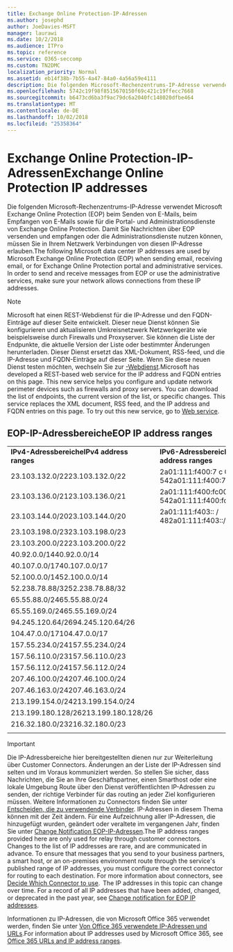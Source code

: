 ```yaml
---
title: Exchange Online Protection-IP-Adressen
ms.author: josephd
author: JoeDavies-MSFT
manager: laurawi
ms.date: 10/2/2018
ms.audience: ITPro
ms.topic: reference
ms.service: O365-seccomp
ms.custom: TN2DMC
localization_priority: Normal
ms.assetid: eb14f38b-7b55-4a47-84a0-4a56a59e4111
description: Die folgenden Microsoft-Rechenzentrums-IP-Adresse verwendet Microsoft Exchange Online Protection (EOP) beim Senden von E-Mails, beim Empfangen von E-Mails sowie für die Portal- und Administrationsdienste von Exchange Online Protection. Damit Sie Nachrichten über EOP versenden und empfangen oder die Administrationsdienste nutzen können, müssen Sie in Ihrem Netzwerk Verbindungen von diesen IP-Adresse erlauben.
ms.openlocfilehash: 5742c19f98f8515670150f69c421c19ffecc7668
ms.sourcegitcommit: b6473cd6ba3f9ac79dc6a2040fc148020dfbe464
ms.translationtype: MT
ms.contentlocale: de-DE
ms.lasthandoff: 10/02/2018
ms.locfileid: "25358364"
---
```

# <a name="exchange-online-protection-ip-addresses"></a><span data-ttu-id="4157b-104">Exchange Online Protection-IP-Adressen</span><span class="sxs-lookup"><span data-stu-id="4157b-104">Exchange Online Protection IP addresses</span></span>

<span data-ttu-id="4157b-p102">Die folgenden Microsoft-Rechenzentrums-IP-Adresse verwendet Microsoft Exchange Online Protection (EOP) beim Senden von E-Mails, beim Empfangen von E-Mails sowie für die Portal- und Administrationsdienste von Exchange Online Protection. Damit Sie Nachrichten über EOP versenden und empfangen oder die Administrationsdienste nutzen können, müssen Sie in Ihrem Netzwerk Verbindungen von diesen IP-Adresse erlauben.</span><span class="sxs-lookup"><span data-stu-id="4157b-p102">The following Microsoft data center IP addresses are used by Microsoft Exchange Online Protection (EOP) when sending email, receiving email, or for Exchange Online Protection portal and administrative services. In order to send and receive messages from EOP or use the administrative services, make sure your network allows connections from these IP addresses.</span></span>
 
> [!NOTE]
> <span data-ttu-id="4157b-p103">Microsoft hat einen REST-Webdienst für die IP-Adresse und den FQDN-Einträge auf dieser Seite entwickelt. Dieser neue Dienst können Sie konfigurieren und aktualisieren Umkreisnetzwerk Netzwerkgeräte wie beispielsweise durch Firewalls und Proxyserver. Sie können die Liste der Endpunkte, die aktuelle Version der Liste oder bestimmter Änderungen herunterladen. Dieser Dienst ersetzt das XML-Dokument, RSS-feed, und die IP-Adresse und FQDN-Einträge auf dieser Seite. Wenn Sie diese neuen Dienst testen möchten, wechseln Sie zur [-Webdienst](https://support.office.com/article/managing-office-365-endpoints-99cab9d4-ef59-4207-9f2b-3728eb46bf9a#webservice).</span><span class="sxs-lookup"><span data-stu-id="4157b-p103">Microsoft has developed a REST-based web service for the IP address and FQDN entries on this page. This new service helps you configure and update network perimeter devices such as firewalls and proxy servers. You can download the list of endpoints, the current version of the list, or specific changes. This service replaces the XML document, RSS feed, and the IP address and FQDN entries on this page. To try out this new service, go to [Web service](https://support.office.com/article/managing-office-365-endpoints-99cab9d4-ef59-4207-9f2b-3728eb46bf9a#webservice).</span></span> 
 
## <a name="eop-ip-address-ranges"></a><span data-ttu-id="4157b-112">EOP-IP-Adressbereiche</span><span class="sxs-lookup"><span data-stu-id="4157b-112">EOP IP address ranges</span></span>

||||
|:-----|:-----|:-----|
|<span data-ttu-id="4157b-113">**IPv4-Adressbereiche**</span><span class="sxs-lookup"><span data-stu-id="4157b-113">**IPv4 address ranges**</span></span> <br/> |<span data-ttu-id="4157b-114">**IPv6-Adressbereiche**</span><span class="sxs-lookup"><span data-stu-id="4157b-114">**IPv6 address ranges**</span></span> <br/> |
| <span data-ttu-id="4157b-115">23.103.132.0/22</span><span class="sxs-lookup"><span data-stu-id="4157b-115">23.103.132.0/22</span></span> | <span data-ttu-id="4157b-116">2a01:111:f400:7 c 00:: / 54</span><span class="sxs-lookup"><span data-stu-id="4157b-116">2a01:111:f400:7c00::/54</span></span> |
| <span data-ttu-id="4157b-117">23.103.136.0/21</span><span class="sxs-lookup"><span data-stu-id="4157b-117">23.103.136.0/21</span></span> | <span data-ttu-id="4157b-118">2a01:111:f400:fc00:: / 54</span><span class="sxs-lookup"><span data-stu-id="4157b-118">2a01:111:f400:fc00::/54</span></span> |
| <span data-ttu-id="4157b-119">23.103.144.0/20</span><span class="sxs-lookup"><span data-stu-id="4157b-119">23.103.144.0/20</span></span> | <span data-ttu-id="4157b-120">2a01:111:f403:: / 48</span><span class="sxs-lookup"><span data-stu-id="4157b-120">2a01:111:f403::/48</span></span> |
| <span data-ttu-id="4157b-121">23.103.198.0/23</span><span class="sxs-lookup"><span data-stu-id="4157b-121">23.103.198.0/23</span></span> |  |
| <span data-ttu-id="4157b-122">23.103.200.0/22</span><span class="sxs-lookup"><span data-stu-id="4157b-122">23.103.200.0/22</span></span> |  |
| <span data-ttu-id="4157b-123">40.92.0.0/14</span><span class="sxs-lookup"><span data-stu-id="4157b-123">40.92.0.0/14</span></span> |  |
| <span data-ttu-id="4157b-124">40.107.0.0/17</span><span class="sxs-lookup"><span data-stu-id="4157b-124">40.107.0.0/17</span></span> |  |
| <span data-ttu-id="4157b-125">52.100.0.0/14</span><span class="sxs-lookup"><span data-stu-id="4157b-125">52.100.0.0/14</span></span> |  |
| <span data-ttu-id="4157b-126">52.238.78.88/32</span><span class="sxs-lookup"><span data-stu-id="4157b-126">52.238.78.88/32</span></span> |  |
| <span data-ttu-id="4157b-127">65.55.88.0/24</span><span class="sxs-lookup"><span data-stu-id="4157b-127">65.55.88.0/24</span></span> |  |
| <span data-ttu-id="4157b-128">65.55.169.0/24</span><span class="sxs-lookup"><span data-stu-id="4157b-128">65.55.169.0/24</span></span> |  |
| <span data-ttu-id="4157b-129">94.245.120.64/26</span><span class="sxs-lookup"><span data-stu-id="4157b-129">94.245.120.64/26</span></span> |  |
| <span data-ttu-id="4157b-130">104.47.0.0/17</span><span class="sxs-lookup"><span data-stu-id="4157b-130">104.47.0.0/17</span></span> |  |
| <span data-ttu-id="4157b-131">157.55.234.0/24</span><span class="sxs-lookup"><span data-stu-id="4157b-131">157.55.234.0/24</span></span> |  |
| <span data-ttu-id="4157b-132">157.56.110.0/23</span><span class="sxs-lookup"><span data-stu-id="4157b-132">157.56.110.0/23</span></span> |  |
| <span data-ttu-id="4157b-133">157.56.112.0/24</span><span class="sxs-lookup"><span data-stu-id="4157b-133">157.56.112.0/24</span></span> |  |
| <span data-ttu-id="4157b-134">207.46.100.0/24</span><span class="sxs-lookup"><span data-stu-id="4157b-134">207.46.100.0/24</span></span> |  |
| <span data-ttu-id="4157b-135">207.46.163.0/24</span><span class="sxs-lookup"><span data-stu-id="4157b-135">207.46.163.0/24</span></span> |  |
| <span data-ttu-id="4157b-136">213.199.154.0/24</span><span class="sxs-lookup"><span data-stu-id="4157b-136">213.199.154.0/24</span></span> |  |
| <span data-ttu-id="4157b-137">213.199.180.128/26</span><span class="sxs-lookup"><span data-stu-id="4157b-137">213.199.180.128/26</span></span> |  |
| <span data-ttu-id="4157b-138">216.32.180.0/23</span><span class="sxs-lookup"><span data-stu-id="4157b-138">216.32.180.0/23</span></span> |  |
||||
 
> [!IMPORTANT]
> <span data-ttu-id="4157b-p104">Die IP-Adressbereiche hier bereitgestellten dienen nur zur Weiterleitung über Customer Connectors. Änderungen an der Liste der IP-Adressen sind selten und im Voraus kommuniziert werden. So stellen Sie sicher, dass Nachrichten, die Sie an Ihre Geschäftspartner, einen Smarthost oder eine lokale Umgebung Route über den Dienst veröffentlichten IP-Adressen zu senden, der richtige Verbinder für das routing an jeder Ziel konfigurieren müssen. Weitere Informationen zu Connectors finden Sie unter [Entscheiden, die zu verwendende Verbinder](https://docs.microsoft.com/exchange/mail-flow-best-practices/use-connectors-to-configure-mail-flow/set-up-connectors-to-route-mail). IP-Adressen in diesem Thema können mit der Zeit ändern. Für eine Aufzeichnung aller IP-Adressen, die hinzugefügt wurden, geändert oder veraltete im vergangenen Jahr, finden Sie unter [Change Notification EOP-IP-Adressen](change-notification-for-eop-ip-addresses.md).</span><span class="sxs-lookup"><span data-stu-id="4157b-p104">The IP address ranges provided here are only used for relay through customer connectors. Changes to the list of IP addresses are rare, and are communicated in advance. To ensure that messages that you send to your business partners, a smart host, or an on-premises environment route through the service's published range of IP addresses, you must configure the correct connector for routing to each destination. For more information about connectors, see [Decide Which Connector to use](https://docs.microsoft.com/exchange/mail-flow-best-practices/use-connectors-to-configure-mail-flow/set-up-connectors-to-route-mail).  The IP addresses in this topic can change over time. For a record of all IP addresses that have been added, changed, or deprecated in the past year, see [Change notification for EOP IP addresses](change-notification-for-eop-ip-addresses.md).</span></span> 
 
<span data-ttu-id="4157b-145">Informationen zu IP-Adressen, die von Microsoft Office 365 verwendet werden, finden Sie unter [Von Office 365 verwendete IP-Adressen und URLs](https://go.microsoft.com/fwlink/p/?LinkId=324165).</span><span class="sxs-lookup"><span data-stu-id="4157b-145">For information about IP addresses used by Microsoft Office 365, see [Office 365 URLs and IP address ranges](https://go.microsoft.com/fwlink/p/?LinkId=324165).</span></span>

